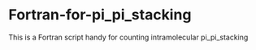 # Fortran-for-pi_pi_stacking
This is a Fortran script handy for counting intramolecular pi_pi_stacking
